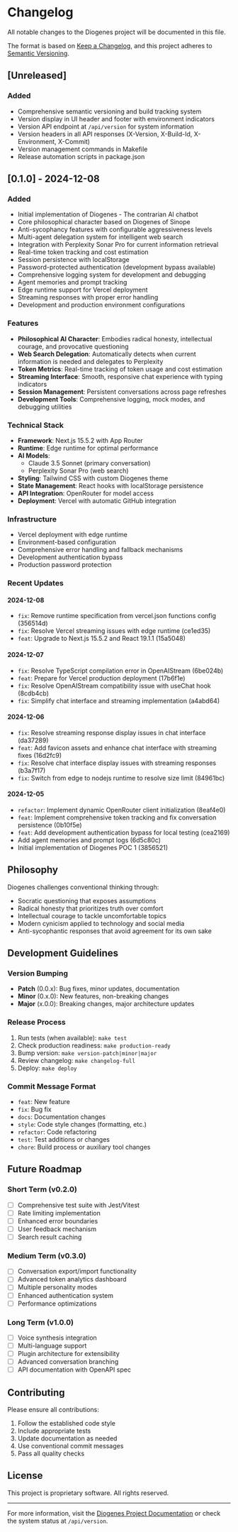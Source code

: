 # Changelog

All notable changes to the Diogenes project will be documented in this file.

The format is based on [Keep a Changelog](https://keepachangelog.com/en/1.0.0/),
and this project adheres to [Semantic Versioning](https://semver.org/spec/v2.0.0.html).

## [Unreleased]

### Added
- Comprehensive semantic versioning and build tracking system
- Version display in UI header and footer with environment indicators
- Version API endpoint at `/api/version` for system information
- Version headers in all API responses (X-Version, X-Build-Id, X-Environment, X-Commit)
- Version management commands in Makefile
- Release automation scripts in package.json

## [0.1.0] - 2024-12-08

### Added
- Initial implementation of Diogenes - The contrarian AI chatbot
- Core philosophical character based on Diogenes of Sinope
- Anti-sycophancy features with configurable aggressiveness levels
- Multi-agent delegation system for intelligent web search
- Integration with Perplexity Sonar Pro for current information retrieval
- Real-time token tracking and cost estimation
- Session persistence with localStorage
- Password-protected authentication (development bypass available)
- Comprehensive logging system for development and debugging
- Agent memories and prompt tracking
- Edge runtime support for Vercel deployment
- Streaming responses with proper error handling
- Development and production environment configurations

### Features
- **Philosophical AI Character**: Embodies radical honesty, intellectual courage, and provocative questioning
- **Web Search Delegation**: Automatically detects when current information is needed and delegates to Perplexity
- **Token Metrics**: Real-time tracking of token usage and cost estimation
- **Streaming Interface**: Smooth, responsive chat experience with typing indicators
- **Session Management**: Persistent conversations across page refreshes
- **Development Tools**: Comprehensive logging, mock modes, and debugging utilities

### Technical Stack
- **Framework**: Next.js 15.5.2 with App Router
- **Runtime**: Edge runtime for optimal performance
- **AI Models**: 
  - Claude 3.5 Sonnet (primary conversation)
  - Perplexity Sonar Pro (web search)
- **Styling**: Tailwind CSS with custom Diogenes theme
- **State Management**: React hooks with localStorage persistence
- **API Integration**: OpenRouter for model access
- **Deployment**: Vercel with automatic GitHub integration

### Infrastructure
- Vercel deployment with edge runtime
- Environment-based configuration
- Comprehensive error handling and fallback mechanisms
- Development authentication bypass
- Production password protection

### Recent Updates

#### 2024-12-08
- `fix`: Remove runtime specification from vercel.json functions config (356514d)
- `fix`: Resolve Vercel streaming issues with edge runtime (ce1ed35)
- `feat`: Upgrade to Next.js 15.5.2 and React 19.1.1 (15a5048)

#### 2024-12-07
- `fix`: Resolve TypeScript compilation error in OpenAIStream (6be024b)
- `feat`: Prepare for Vercel production deployment (17b6f1e)
- `fix`: Resolve OpenAIStream compatibility issue with useChat hook (8cdb4cb)
- `fix`: Simplify chat interface and streaming implementation (a4abd64)

#### 2024-12-06
- `fix`: Resolve streaming response display issues in chat interface (da37289)
- `feat`: Add favicon assets and enhance chat interface with streaming fixes (16d2fc9)
- `fix`: Resolve chat interface display issues with streaming responses (b3a7f17)
- `fix`: Switch from edge to nodejs runtime to resolve size limit (84961bc)

#### 2024-12-05
- `refactor`: Implement dynamic OpenRouter client initialization (8eaf4e0)
- `feat`: Implement comprehensive token tracking and fix conversation persistence (0b10f5e)
- `feat`: Add development authentication bypass for local testing (cea2169)
- Add agent memories and prompt logs (6d5c80c)
- Initial implementation of Diogenes POC 1 (3856521)

## Philosophy

Diogenes challenges conventional thinking through:
- Socratic questioning that exposes assumptions
- Radical honesty that prioritizes truth over comfort
- Intellectual courage to tackle uncomfortable topics
- Modern cynicism applied to technology and social media
- Anti-sycophantic responses that avoid agreement for its own sake

## Development Guidelines

### Version Bumping
- **Patch** (0.0.x): Bug fixes, minor updates, documentation
- **Minor** (0.x.0): New features, non-breaking changes
- **Major** (x.0.0): Breaking changes, major architecture updates

### Release Process
1. Run tests (when available): `make test`
2. Check production readiness: `make production-ready`
3. Bump version: `make version-patch|minor|major`
4. Review changelog: `make changelog-full`
5. Deploy: `make deploy`

### Commit Message Format
- `feat`: New feature
- `fix`: Bug fix
- `docs`: Documentation changes
- `style`: Code style changes (formatting, etc.)
- `refactor`: Code refactoring
- `test`: Test additions or changes
- `chore`: Build process or auxiliary tool changes

## Future Roadmap

### Short Term (v0.2.0)
- [ ] Comprehensive test suite with Jest/Vitest
- [ ] Rate limiting implementation
- [ ] Enhanced error boundaries
- [ ] User feedback mechanism
- [ ] Search result caching

### Medium Term (v0.3.0)
- [ ] Conversation export/import functionality
- [ ] Advanced token analytics dashboard
- [ ] Multiple personality modes
- [ ] Enhanced authentication system
- [ ] Performance optimizations

### Long Term (v1.0.0)
- [ ] Voice synthesis integration
- [ ] Multi-language support
- [ ] Plugin architecture for extensibility
- [ ] Advanced conversation branching
- [ ] API documentation with OpenAPI spec

## Contributing

Please ensure all contributions:
1. Follow the established code style
2. Include appropriate tests
3. Update documentation as needed
4. Use conventional commit messages
5. Pass all quality checks

## License

This project is proprietary software. All rights reserved.

---

For more information, visit the [Diogenes Project Documentation](./docs/) or check the system status at `/api/version`.